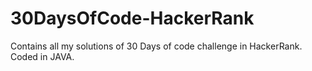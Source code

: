 # 30DaysOfCode-HackerRank
Contains all my solutions of 30 Days of code challenge in HackerRank. 
Coded in JAVA.
